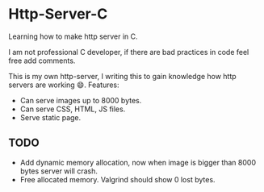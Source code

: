 # Http-Server-C
Learning how to make http server in C.

I am not professional C developer, if there are bad practices in code feel free add comments.


This is my own http-server, I writing this to gain knowledge how http servers are working :smile:.
Features:
* Can serve images up to 8000 bytes.
* Can serve CSS, HTML, JS files.
* Serve static page.


## TODO
* Add dynamic memory allocation, now when image is bigger than 8000 bytes server will crash.
* Free allocated memory. Valgrind should show 0 lost bytes.